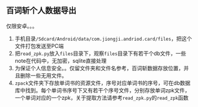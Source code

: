 ## 百词斩个人数据导出

仅限安卓。。。

1. 手机目录`/Sdcard/Android/data/com.jiongji.andriod.card/files`，把这个文件打包发送至PC端
2. 把`read_zpk.py`放入`files`目录下，观察`files`目录下有若干个db文件，一些note在代码中，无加密，sqlite直接处理
3. 为保证个人信息安全。。仅留文件夹和文件名参考，百词斩数据存放位置，并且删除一些无用文件。
4. `zpack`文件夹下存放单词书的资源文件，序号对应单词书的序号，可在db数据库中找到。每个单词书序号下又有若干个序号文件，分别存放单词zpk文件，一个单词对应的一个zpk，关于提取方法请参考`read_zpk.py`的`read_zpk`函数